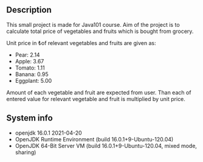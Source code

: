 ## Description
This small project is made for Java101 course. Aim of the project is to calculate total price of vegetables and fruits which is bought from grocery.

Unit price in <span>&#8378;</span>of relevant vegetables and fruits are given as:

+ Pear:  2.14
+ Apple: 3.67
+ Tomato: 1.11
+ Banana: 0.95
+ Eggplant: 5.00

Amount of each vegetable and fruit are expected from user. Than each of entered value for relevant vegetable and fruit is multiplied by unit price.

## System info
+ openjdk 16.0.1 2021-04-20
+ OpenJDK Runtime Environment (build 16.0.1+9-Ubuntu-120.04)
+ OpenJDK 64-Bit Server VM (build 16.0.1+9-Ubuntu-120.04, mixed mode, sharing)

